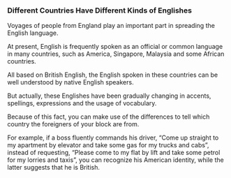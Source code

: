 ### Different Countries Have Different Kinds of Englishes

Voyages of people from England play an important part in spreading the English language. 


At present, English is frequently spoken as an official or common language in many countries, such as America, Singapore, Malaysia and some African countries. 

All based on British English, the English spoken in these countries can be well understood by native English speakers. 

But actually, these Englishes have been gradually changing in accents, spellings, expressions and the usage of vocabulary. 


Because of this fact, you can make use of the differences to tell which country the foreigners of your block are from. 

For example, if a boss fluently commands his driver, “Come up straight to my apartment by elevator and take some gas for my trucks and cabs”, instead of requesting, “Please come to my flat by lift and take some petrol for my lorries and taxis”, you can recognize his American identity, while the latter suggests that he is British. 